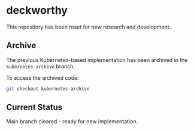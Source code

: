 # deckworthy

This repository has been reset for new research and development.

## Archive

The previous Kubernetes-based implementation has been archived in the `kubernetes-archive` branch.

To access the archived code:
```bash
git checkout kubernetes-archive
```

## Current Status

Main branch cleared - ready for new implementation.
